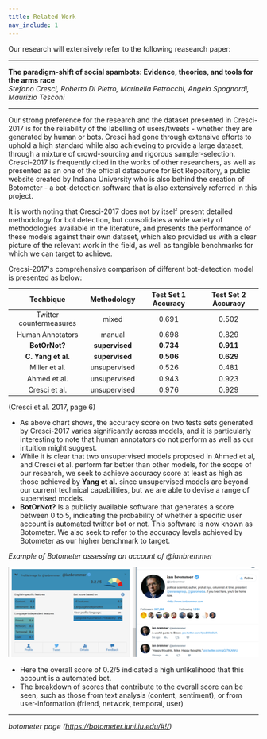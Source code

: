 ```yaml
---
title: Related Work
nav_include: 1
---
```

Our research will extensively refer to the following reasearch paper:  

***
**The paradigm-shift of social spambots: Evidence, theories, and tools for the arms race**  
_Stefano Cresci, Roberto Di Pietro, Marinella Petrocchi, Angelo Spognardi, Maurizio Tesconi_  
***

Our strong preference for the research and the dataset presented in Cresci-2017 is for the reliability of the labelling of users/tweets - whether they are generated by human or bots. Cresci had gone through extensive efforts to uphold a high standard while also achieveing to provide a large dataset, through a mixture of crowd-sourcing and rigorous sampler-selection. Cresci-2017 is frequently cited in the works of other researchers, as well as presented as an one of the official datasource for Bot Repository, a public website created by Indiana University who is also behind the creation of Botometer - a bot-detection software that is also extensively referred in this project.

It is worth noting that Cresci-2017 does not by itself present detailed methodology for bot detection, but consolidates a wide variety of methodologies available in the literature, and presents the performance of these models against their own dataset, which also provided us with a clear picture of the relevant work in the field, as well as tangible benchmarks for which we can target to achieve.

Crecsi-2017's comprehensive comparison of different bot-detection model is presented as below:

|        Techbique        |  Methodology |  Test Set 1 Accuracy |  Test Set 2 Accuracy |
|:-----------------------:|:------------:|:--------------------:|:--------------------:|
| Twitter countermeasures |     mixed    |         0.691        |         0.502        |
| Human Annotators        |    manual    |         0.698        |         0.829        |
| **BotOrNot?**               |  **supervised**  |         **0.734**        |         **0.911**        |
| **C. Yang et al.**          |  **supervised**  |         **0.506**        |         **0.629**        |
| Miller et al.           | unsupervised |         0.526        |         0.481        |
| Ahmed et al.            | unsupervised |         0.943        |         0.923        |
| Cresci et al.           | unsupervised |         0.976        |         0.929        |

(Cresci et al. 2017, page 6)

* As above chart shows, the accuracy score on two tests sets generated by Cresci-2017 varies significantly across models, and it is particularly interesting to note that human annotators do not perform as well as our intuition might suggest. 
* While it is clear that two unsupervised models proposed in Ahmed et al, and Cresci et al. perform far better than other models, for the scope of our research, we seek to achieve accuracy score at least as high as those achieved by **Yang et al.** since unsupervised models are beyond our current technical capabilities, but we are able to devise a range of supervised models.
* **BotOrNot?** Is a publicly available software that generates a score between 0 to 5, indicating the probability of whether a specific user account is automated twitter bot or not. This software is now known as Botometer. We also seek to refer to the accuracy levels achieved by Botometer as our higher benchmark to target.

_Example of Botometer assessing an account of @ianbremmer_

<p align="center">
  <img src="index_files/ianbremmer.png" alt="ianbremmer"/>
</p>

* Here the overall score of 0.2/5 indicated a high unlikelihood that this account is a automated bot.
* The breakdown of scores that contribute to the overall score can be seen, such as those from text analysis (content, sentiment), or from user-information (friend, network, temporal, user)

***

_botometer page (<https://botometer.iuni.iu.edu/#!/>)_